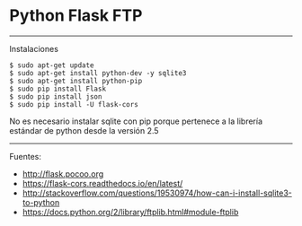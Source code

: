 # Python Flask FTP
---

Instalaciones

	$ sudo apt-get update
	$ sudo apt-get install python-dev -y sqlite3
	$ sudo apt-get install python-pip
	$ sudo pip install Flask
	$ sudo pip install json
	$ sudo pip install -U flask-cors

No es necesario instalar sqlite con pip porque pertenece a la librería estándar de python desde la versión 2.5

---

Fuentes:

- http://flask.pocoo.org
- https://flask-cors.readthedocs.io/en/latest/
- http://stackoverflow.com/questions/19530974/how-can-i-install-sqlite3-to-python
- https://docs.python.org/2/library/ftplib.html#module-ftplib